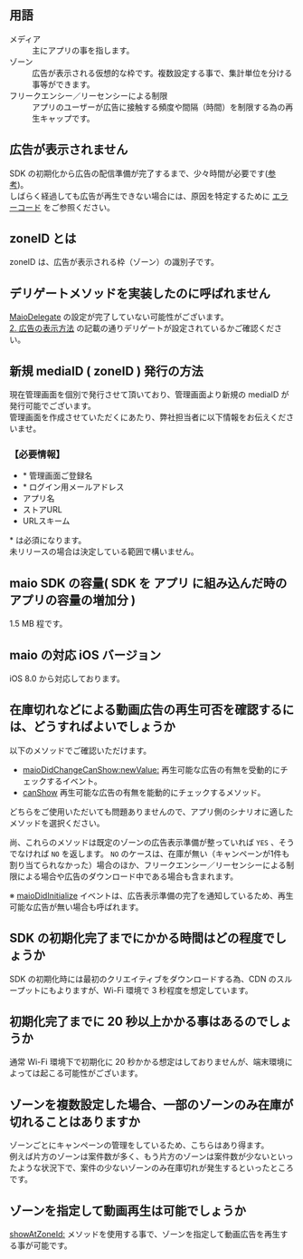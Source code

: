 ## 用語

<dl>
<dt>メディア</dt>
<dd>主にアプリの事を指します。</dd>
<dt>ゾーン</dt>
<dd>広告が表示される仮想的な枠です。複数設定する事で、集計単位を分ける事等ができます。</dd>
<dt>フリークエンシー／リーセンシーによる制限</dt>
<dd>アプリのユーザーが広告に接触する頻度や間隔（時間）を制限する為の再生キャップです。</dd>
</dl>

## 広告が表示されません

SDK の初期化から広告の配信準備が完了するまで、少々時間が必要です([参考](#sdk-%E3%81%AE%E5%88%9D%E6%9C%9F%E5%8C%96%E5%AE%8C%E4%BA%86%E3%81%BE%E3%81%A7%E3%81%AB%E3%81%8B%E3%81%8B%E3%82%8B%E6%99%82%E9%96%93%E3%81%AF%E3%81%A9%E3%81%AE%E7%A8%8B%E5%BA%A6%E3%81%A7%E3%81%97%E3%82%87%E3%81%86%E3%81%8B))。  
しばらく経過しても広告が再生できない場合には、原因を特定するために [エラーコード](https://github.com/imobile-maio/maio-iOS-SDK/wiki/API-Reference#maiofailreason-enum-1) をご参照ください。

## zoneID とは
zoneID は、広告が表示される枠（ゾーン）の識別子です。 

## デリゲートメソッドを実装したのに呼ばれません
[MaioDelegate](https://github.com/imobile-maio/maio-iOS-SDK/wiki/API-Reference#maiodelegate-protocol-1) の設定が完了していない可能性がございます。  
[2. 広告の表示方法](https://github.com/imobile-maio/maio-iOS-SDK/wiki/Get-Started#2-%E5%BA%83%E5%91%8A%E3%81%AE%E8%A1%A8%E7%A4%BA%E6%96%B9%E6%B3%95) の記載の通りデリゲートが設定されているかご確認ください。

## 新規 mediaID ( zoneID ) 発行の方法
現在管理画面を個別で発行させて頂いており、管理画面より新規の mediaID が発行可能でございます。  
管理画面を作成させていただくにあたり、弊社担当者に以下情報をお伝えくださいませ。

### 【必要情報】  
- \* 管理画面ご登録名
- \* ログイン用メールアドレス
- アプリ名
- ストアURL
- URLスキーム

\* は必須になります。  
未リリースの場合は決定している範囲で構いません。

## maio SDK の容量( SDK を アプリ に組み込んだ時のアプリの容量の増加分 )
1.5 MB 程です。

## maio の対応 iOS バージョン
iOS 8.0 から対応しております。

## 在庫切れなどによる動画広告の再生可否を確認するには、どうすればよいでしょうか
以下のメソッドでご確認いただけます。

- [maioDidChangeCanShow:newValue:](https://github.com/makeanimpressionon/maio-iOS-SDK/wiki/API-Reference#--maiodidchangecanshownewvalue) 再生可能な広告の有無を受動的にチェックするイベント。
- [canShow](https://github.com/makeanimpressionon/maio-iOS-SDK/wiki/API-Reference#-canshow) 再生可能な広告の有無を能動的にチェックするメソッド。

どちらをご使用いただいても問題ありませんので、アプリ側のシナリオに適したメソッドを選択ください。

尚、これらのメソッドは既定のゾーンの広告表示準備が整っていれば `YES` 、そうでなければ `NO` を返します。
`NO` のケースは、在庫が無い（キャンペーンが1件も割り当てられなかった）場合のほか、フリークエンシー／リーセンシーによる制限による場合や広告のダウンロード中である場合も含まれます。 

※ [maioDidInitialize](https://github.com/imobile-maio/maio-iOS-SDK/wiki/API-Reference#--maiodidinitialize) イベントは、広告表示準備の完了を通知しているため、再生可能な広告が無い場合も呼ばれます。

## SDK の初期化完了までにかかる時間はどの程度でしょうか
SDK の初期化時には最初のクリエイティブをダウンロードする為、CDN のスループットにもよりますが、Wi-Fi 環境で 3 秒程度を想定しています。  

## 初期化完了までに 20 秒以上かかる事はあるのでしょうか
通常 Wi-Fi 環境下で初期化に 20 秒かかる想定はしておりませんが、端末環境によっては起こる可能性がございます。

## ゾーンを複数設定した場合、一部のゾーンのみ在庫が切れることはありますか
ゾーンごとにキャンペーンの管理をしているため、こちらはあり得ます。  
例えば片方のゾーンは案件数が多く、もう片方のゾーンは案件数が少ないといったような状況下で、案件の少ないゾーンのみ在庫切れが発生するといったところです。

## ゾーンを指定して動画再生は可能でしょうか
[showAtZoneId:](https://github.com/imobile-maio/maio-iOS-SDK/wiki/API-Reference#--showatzoneid) メソッドを使用する事で、ゾーンを指定して動画広告を再生する事が可能です。
